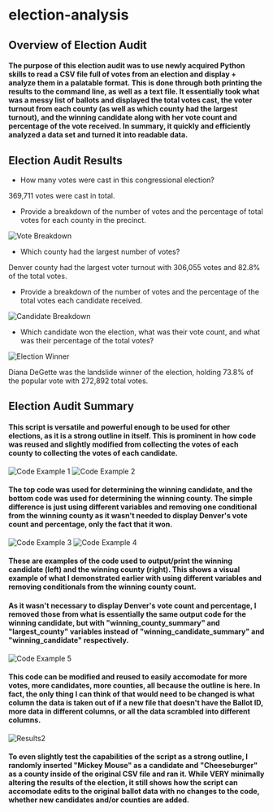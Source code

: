 # election-analysis

## Overview of Election Audit

#### The purpose of this election audit was to use newly acquired Python skills to read a CSV file full of votes from an election and display + analyze them in a palatable format. This is done through both printing the results to the command line, as well as a text file. It essentially took what was a messy list of ballots and displayed the total votes cast, the voter turnout from each county (as well as which county had the largest turnout), and the winning candidate along with her vote count and percentage of the vote received. In summary, it quickly and efficiently analyzed a data set and turned it into readable data.


## Election Audit Results

- How many votes were cast in this congressional election?

369,711 votes were cast in total.

- Provide a breakdown of the number of votes and the percentage of total votes for each county in the precinct.

![Vote Breakdown](https://i.gyazo.com/98a773e28156d8165d156ab78d65e3c2.png)

- Which county had the largest number of votes?

Denver county had the largest voter turnout with 306,055 votes and 82.8% of the total votes.

- Provide a breakdown of the number of votes and the percentage of the total votes each candidate received.

![Candidate Breakdown](https://i.gyazo.com/a84a4465f433fb00014d60268193e508.png)

- Which candidate won the election, what was their vote count, and what was their percentage of the total votes?

![Election Winner](https://i.gyazo.com/88b4b1551fb970b735ecba12d06c65d8.png)

Diana DeGette was the landslide winner of the election, holding 73.8% of the popular vote with 272,892 total votes.

## Election Audit Summary

#### This script is versatile and powerful enough to be used for other elections, as it is a strong outline in itself. This is prominent in how code was reused and slightly modified from collecting the votes of each county to collecting the votes of each candidate. 

![Code Example 1](https://i.gyazo.com/ac3d6a80f7470877095ae8597477a4fc.png)
![Code Example 2](https://i.gyazo.com/5591d6f25c1a1e6b46f2e52496f3b42f.png)

#### The top code was used for determining the winning candidate, and the bottom code was used for determining the winning county. The simple difference is just using different variables and removing one conditional from the winning county as it wasn't needed to display Denver's vote count and percentage, only the fact that it won. 

![Code Example 3](https://i.gyazo.com/fe892952fbfa49acba1da5dd780a3f0c.png)
![Code Example 4](https://i.gyazo.com/f901add5ee53f98bd995736d342ecb9b.png)

#### These are examples of the code used to output/print the winning candidate (left) and the winning county (right). This shows a visual example of what I demonstrated earlier with using different variables and removing conditionals from the winning county count. 
#### As it wasn't necessary to display Denver's vote count and percentage, I removed those from what is essentially the same output code for the winning candidate, but with "winning_county_summary" and "largest_county" variables instead of "winning_candidate_summary" and "winning_candidate" respectively.

![Code Example 5](https://i.gyazo.com/f38e0d5a8305793298b0fd00a4a6b63f.png)
#### This code can be modified and reused to easily accomodate for more votes, more candidates, more counties, all because the outline is here. In fact, the only thing I can think of that would need to be changed is what column the data is taken out of if a new file that doesn't have the Ballot ID, more data in different columns, or all the data scrambled into different columns. 

![Results2](https://i.gyazo.com/062b61311f9c69d68eef9dc845fe523d.png)

#### To even slightly test the capabilities of the script as a strong outline, I randomly inserted "Mickey Mouse" as a candidate and "Cheeseburger" as a county inside of the original CSV file and ran it. While VERY minimally altering the results of the election, it still shows how the script can accomodate edits to the original ballot data with no changes to the code, whether new candidates and/or counties are added.
